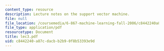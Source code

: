 ```yaml
---
content_type: resource
description: Lecture notes on the support vector machine.
file: null
file_location: /coursemedia/6-867-machine-learning-fall-2006/c8442240a87cdacbb2b90f8b53393e9d_lec3.pdf
file_type: application/pdf
resourcetype: Document
title: lec3.pdf
uid: c8442240-a87c-dacb-b2b9-0f8b53393e9d
---
```

